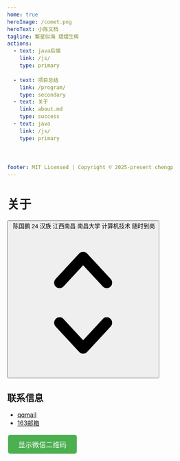 ```yaml
---
home: true
heroImage: /comet.png
heroText: 小陈文档
tagline: 繁星似海 熠熠生辉
actions:
  - text: java后端
    link: /js/
    type: primary
    
  - text: 项目总结
    link: /program/
    type: secondary
  - text: 关于
    link: about.md
    type: success
  - text: java
    link: /js/
    type: primary



footer: MIT Licensed | Copyright © 2025-present chengp
---
```


# 关于

<div class="relative mt-2">
  <button type="button" class="relative w-full cursor-default rounded-md bg-white py-1.5 pl-3 pr-10 text-left text-gray-900 shadow-sm ring-1 ring-inset ring-gray-300 focus:outline-none focus:ring-2 focus:ring-indigo-500 sm:text-sm sm:leading-6" aria-haspopup="listbox" aria-expanded="true" aria-labelledby="listbox-label">
    <span class="flex items-center">
      <img src="https://images.unsplash.com/photo-1472099645785-5658abf4ff4e?ixlib=rb-1.2.1&ixid=eyJhcHBfaWQiOjEyMDd9&auto=format&fit=facearea&facepad=2&w=256&h=256&q=80" alt="" class="h-5 w-5 flex-shrink-0 rounded-full">
      <span class="ml-3 block truncate">陈国鹏  24  汉族   江西南昌    南昌大学    计算机技术    随时到岗  </span>
    </span>
    <span class="pointer-events-none absolute inset-y-0 right-0 ml-3 flex items-center pr-2">
      <svg class="h-5 w-5 text-gray-400" viewBox="0 0 20 20" fill="currentColor" aria-hidden="true">
        <path fill-rule="evenodd" d="M10 3a.75.75 0 01.55.24l3.25 3.5a.75.75 0 11-1.1 1.02L10 4.852 7.3 7.76a.75.75 0 01-1.1-1.02l3.25-3.5A.75.75 0 0110 3zm-3.76 9.2a.75.75 0 011.06.04l2.7 2.908 2.7-2.908a.75.75 0 111.1 1.02l-3.25 3.5a.75.75 0 01-1.1 0l-3.25-3.5a.75.75 0 01.04-1.06z" clip-rule="evenodd" />
      </svg>
    </span>
  </button>
</div>

## 联系信息

- [qqmail](mailto:1787536379@qq.com)      
- [163邮箱](mailto:13217958672@163.com)


<button id="show-wechat-qr" style="background-color: #4CAF50; /* Green */
  border: none;
  color: white;
  padding: 10px 24px;
  text-align: center;
  text-decoration: none;
  display: inline-block;
  font-size: 16px;
  margin: 4px 2px;
  cursor: pointer;
  border-radius: 5px;">显示微信二维码</button>

<!-- 微信二维码模态框 -->
<div id="wechat-modal" style="display: none; position: fixed; z-index: 1; left: 0; top: 0; width: 100%; height: 100%; overflow: auto; background-color: rgba(0,0,0,0.4);">
  <!-- 模态框内容 -->
  <div style="background-color: #fefefe; margin: 15% auto; padding: 20px; border: 1px solid #888; width: 80%; max-width: 300px; text-align: center; position: relative;">
    <span id="hide-wechat-qr" style="color: #aaa; position: absolute; top: 10px; right: 10px; font-size: 28px; font-weight: bold; cursor: pointer;">&times;</span>
    <p>我的微信二维码</p>
    <img src="/wechat.jpg" alt="微信二维码" style="max-width: 100%; height: auto;">
  </div>
</div>

<script>
if (typeof document !== 'undefined') {
  document.addEventListener('DOMContentLoaded', function() {
    // 获取模态框
    var modal = document.getElementById("wechat-modal");

    // 获取打开模态框的按钮
    var btn = document.getElementById("show-wechat-qr");

    // 获取关闭模态框的 span 元素
    var span = document.getElementById("hide-wechat-qr");

    // 检查元素是否存在
    if (modal && btn && span) {
      // 当用户点击按钮时，打开模态框
      btn.onclick = function() {
        modal.style.display = "block";
      }

      // 当用户点击 (x) 或模态框外部时关闭模态框
      span.onclick = function() {
        modal.style.display = "none";
      }

      window.onclick = function(event) {
        if (event.target == modal) {
          modal.style.display = "none";
        }
      }
    }
  });
}
</script>


